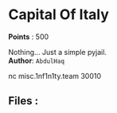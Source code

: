 # Capital Of Italy
**Points** : 500

Nothing... Just a simple pyjail.<br><b>Author</b>: `AbdulHaq`

nc misc.1nf1n1ty.team 30010

## Files : 
